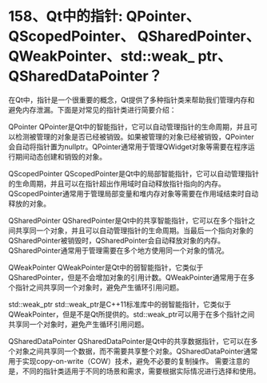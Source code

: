# 158、Qt中的指针: QPointer、QScopedPointer、 QSharedPointer、QWeakPointer、std::weak_ ptr、QSharedDataPointer？

在Qt中，指针是一个很重要的概念，Qt提供了多种指针类来帮助我们管理内存和避免内存泄漏。下面是对常见的指针类进行简要介绍：


QPointer
QPointer是Qt中的智能指针，它可以自动管理指针的生命周期，并且可以检测被管理的对象是否已经被销毁。如果被管理的对象已经被销毁，QPointer会自动将指针置为nullptr。QPointer通常用于管理QWidget对象等需要在程序运行期间动态创建和销毁的对象。

QScopedPointer
QScopedPointer是Qt中的局部智能指针，它可以自动管理指针的生命周期，并且可以在指针超出作用域时自动释放指针指向的内存。QScopedPointer通常用于管理局部变量和堆内存对象等需要在作用域结束时自动释放的对象。

QSharedPointer
QSharedPointer是Qt中的共享智能指针，它可以在多个指针之间共享同一个对象，并且可以自动管理指针的生命周期。当最后一个指向对象的QSharedPointer被销毁时，QSharedPointer会自动释放对象的内存。QSharedPointer通常用于管理需要在多个地方使用同一个对象的情况。

QWeakPointer
QWeakPointer是Qt中的弱智能指针，它类似于QSharedPointer，但是不会增加对象的引用计数。QWeakPointer通常用于在多个指针之间共享同一个对象时，避免产生循环引用问题。

std::weak_ptr
std::weak_ptr是C++11标准库中的弱智能指针，它类似于QWeakPointer，但是不是Qt所提供的。std::weak_ptr可以用于在多个指针之间共享同一个对象时，避免产生循环引用问题。

QSharedDataPointer
QSharedDataPointer是Qt中的共享数据指针，它可以在多个对象之间共享同一个数据，而不需要共享整个对象。QSharedDataPointer通常用于实现copy-on-write（COW）技术，避免不必要的复制操作。
需要注意的是，不同的指针类适用于不同的场景和需求，需要根据实际情况进行选择和使用。